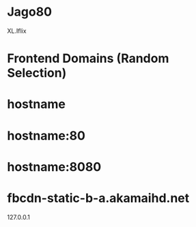 # Jago80
XL.Iflix
# Frontend Domains (Random Selection)
# hostname
# hostname:80
# hostname:8080
# fbcdn-static-b-a.akamaihd.net
127.0.0.1

